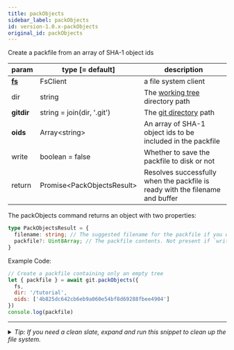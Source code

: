 ```yaml
---
title: packObjects
sidebar_label: packObjects
id: version-1.0.x-packObjects
original_id: packObjects
---
```


Create a packfile from an array of SHA-1 object ids

| param          | type [= default]             | description                                                                   |
| -------------- | ---------------------------- | ----------------------------------------------------------------------------- |
| [**fs**](./fs) | FsClient                     | a file system client                                                          |
| dir            | string                       | The [working tree](dir-vs-gitdir.md) directory path                           |
| **gitdir**     | string = join(dir, '.git')   | The [git directory](dir-vs-gitdir.md) path                                    |
| **oids**       | Array\<string\>              | An array of SHA-1 object ids to be included in the packfile                   |
| write          | boolean = false              | Whether to save the packfile to disk or not                                   |
| return         | Promise\<PackObjectsResult\> | Resolves successfully when the packfile is ready with the filename and buffer |

The packObjects command returns an object with two properties:

```ts
type PackObjectsResult = {
  filename: string; // The suggested filename for the packfile if you want to save it to disk somewhere. It includes the packfile SHA.
  packfile?: Uint8Array; // The packfile contents. Not present if `write` parameter was true, in which case the packfile was written straight to disk.
}
```

Example Code:

```js live
// Create a packfile containing only an empty tree
let { packfile } = await git.packObjects({
  fs,
  dir: '/tutorial',
  oids: ['4b825dc642cb6eb9a060e54bf8d69288fbee4904']
})
console.log(packfile)
```


---

<details>
<summary><i>Tip: If you need a clean slate, expand and run this snippet to clean up the file system.</i></summary>

```js live
window.fs = new LightningFS('fs', { wipe: true })
window.pfs = window.fs.promises
console.log('done')
```
</details>

<script>
(function rewriteEditLink() {
  const el = document.querySelector('a.edit-page-link.button');
  if (el) {
    el.href = 'https://github.com/isomorphic-git/isomorphic-git/edit/master/src/api/packObjects.js';
  }
})();
</script>